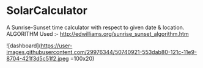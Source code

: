 # SolarCalculator
 A Sunrise-Sunset time calculator with respect to given date & location.
 ALGORITHM Used :- http://edwilliams.org/sunrise_sunset_algorithm.htm
 
![dashboard](https://user-images.githubusercontent.com/29976344/50740921-553dab80-121c-11e9-8704-421f3d5c51f2.jpeg =100x20)
